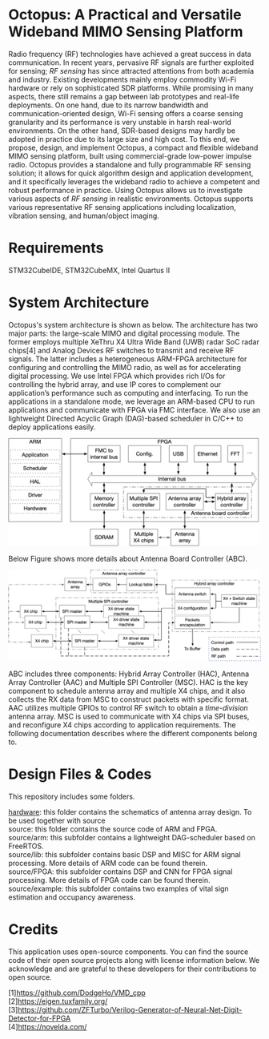 # Octopus: A Practical and Versatile Wideband MIMO Sensing Platform
Radio frequency (RF) technologies have achieved a great success in data communication. In recent years, pervasive RF signals are further exploited for sensing; *RF sensing* has since attracted attentions from both academia and industry. Existing developments mainly employ commodity Wi-Fi hardware or rely on sophisticated SDR platforms. While promising in many aspects, there still remains a gap between lab prototypes and real-life deployments. On one hand, due to its narrow bandwidth and communication-oriented design, Wi-Fi sensing offers a coarse sensing granularity and its performance is very unstable in harsh real-world environments. On the other hand, SDR-based designs may hardly be adopted in practice due to its large size and high cost. To this end, we propose, design, and implement Octopus, a compact and flexible wideband MIMO sensing platform, built using commercial-grade low-power impulse radio. Octopus provides a standalone and fully programmable RF sensing solution; it allows for quick algorithm design and application development, and it specifically leverages the wideband radio to achieve a competent and robust performance in practice. Using Octopus allows us to investigate various aspects of *RF sensing* in realistic environments. Octopus supports various representative RF sensing applications including localization, vibration sensing, and human/object imaging.

# Requirements
STM32CubeIDE, STM32CubeMX, Intel Quartus II

# System Architecture

Octopus's system architecture is shown as below. The architecture has two major parts: the large-scale MIMO and digital processing module. The former employs multiple XeThru X4 Ultra Wide Band (UWB) radar SoC radar chips[4] and Analog Devices RF switches to transmit and receive RF signals. The latter includes a heterogeneous ARM-FPGA architecture for configuring and controlling the MIMO radio, as well as for accelerating digital processing. We use Intel FPGA which provides rich I/Os for controlling the hybrid array, and use IP cores to complement our application’s performance such as computing and interfacing. To run the applications in a standalone mode, we leverage an ARM-based CPU to run applications and communicate with FPGA via FMC interface. We also use an lightweight Directed Acyclic Graph (DAG)-based scheduler in C/C++ to deploy applications easily.

![Aaron Swartz](https://raw.githubusercontent.com/DeepWiSe888/Octopus/main/image/arch.png)

Below Figure shows more details about Antenna Board Controller (ABC). 

![Aaron Swartz](https://raw.githubusercontent.com/DeepWiSe888/Octopus/main/image/abc.png)

ABC includes three components: Hybrid Array Controller (HAC), Antenna Array Controller (AAC) and Multiple SPI Controller (MSC).  HAC is the key component to schedule antenna array and multiple X4 chips, and it also collects the RX data from MSC to construct packets with specific format. AAC utilizes multiple GPIOs to control RF switch to obtain a *time-division* antenna array.  MSC is used to communicate with X4 chips via SPI buses, and reconfigure X4 chips according to application requirements.  The following documentation describes where the different components belong to.

# Design Files & Codes

This repository includes some folders.

[hardware](https://github.com/DeepWiSe888/Octopus/tree/main/hardware): this folder contains the schematics of antenna array design. To be used together with source<br>source: this folder contains the source code of ARM and FPGA.<br>source/arm: this subfolder contains a lightweight DAG-scheduler based on FreeRTOS.<br>source/lib: this subfolder contains basic DSP and MISC for ARM signal processing. More details of ARM code can be found therein.<br>source/FPGA: this subfolder contains DSP and CNN for FPGA signal processing. More details of FPGA code can be found therein.<br>source/example: this subfolder contains two examples of vital sign estimation and occupancy awareness.<br>


# Credits
This application uses open-source components. You can find the source code of their open source projects along with license information below. We acknowledge and are grateful to these developers for their contributions to open source.

[1]https://github.com/DodgeHo/VMD_cpp<br>
[2]https://eigen.tuxfamily.org/<br>
[3]https://github.com/ZFTurbo/Verilog-Generator-of-Neural-Net-Digit-Detector-for-FPGA<br>[4]https://novelda.com/ <br>

